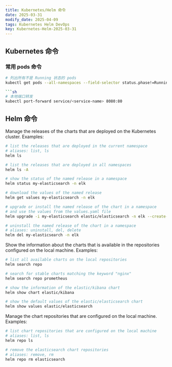 ```yaml
---
title: Kubernetes/Helm 命令
date: 2025-03-31
modify_date: 2025-04-09
tags: Kubernetes Helm DevOps
key: Kubernetes-Helm-2025-03-31
---
```


## Kubernetes 命令

### 常用 pods 命令

```sh
# 列出所有不是 Running 状态的 pods
kubectl get pods --all-namespaces --field-selector status.phase!=Running

```sh
# 本地端口转发
kubectl port-forward service/<service-name> 8080:80
```

<!--more-->

## Helm 命令

Manage the releases of the charts that are deployed on the Kubernetes cluster. Examples:

```sh
# list the releases that are deployed in the current namespace
# aliases: list, ls
helm ls

# list the releases that are deployed in all namespaces
helm ls -A

# show the status of the named release in a namespace
helm status my-elasticsearch -n elk

# download the values of the named release
helm get values my-elasticsearch -n elk

# upgrade or install the named release of the chart in a namespace
# and use the values from the values.yaml file
helm upgrade -i my-elasticsearch elastic/elasticsearch -n elk --create-namespace -f values.yaml

# uninstall the named release of the chart in a namespace
# aliases: uninstall, del, delete
helm del my-elasticsearch -n elk
```

Show the information about the charts that is available in the repositories configured on the local machine. Examples:

```sh
# list all available charts on the local repositories
helm search repo

# search for stable charts matching the keyword "nginx"
helm search repo prometheus

# show the information of the elastic/kibana chart
helm show chart elastic/kibana

# show the default values of the elastic/elasticsearch chart
helm show values elastic/elasticsearch
```

Manage the chart repositories that are configured on the local machine. Examples:

```sh
# list chart repositories that are configured on the local machine
# aliases: list, ls
helm repo ls

# remove the elasticsearch chart repositories
# aliases: remove, rm
helm repo rm elasticsearch
```